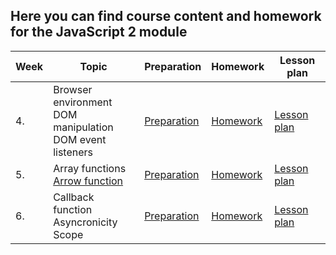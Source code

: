 ## Here you can find course content and homework for the JavaScript 2 module   

| Week | Topic | Preparation | Homework | Lesson plan |
| ---- | ----- | ----------- | -------- |------------ |
| 4.   | Browser environment<br>DOM manipulation <br> DOM event listeners | [Preparation](week1/preparation.md) | [Homework](week1/homework.md) | [Lesson plan](week1/lesson-plan.md)|
| 5.   | Array functions <br> [Arrow function](week2/readme.md#arrow-function) | [Preparation](week2/preparation.md) | [Homework](week2/homework.md) | [Lesson plan](week2/lesson-plan.md)|
| 6.   | Callback function <br> Asyncronicity <br> Scope | [Preparation](week3/preparation.md) | [Homework](week3/homework.md) | [Lesson plan](week3/lesson-plan.md)|
